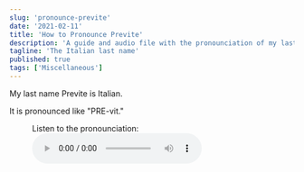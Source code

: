 ```yaml
---
slug: 'pronounce-previte'
date: '2021-02-11'
title: 'How to Pronounce Previte'
description: 'A guide and audio file with the pronounciation of my last name Previte.'
tagline: 'The Italian last name'
published: true
tags: ['Miscellaneous']
---
```


My last name Previte is Italian.

It is pronounced like "PRE-vit."

<figure>
    <figcaption>Listen to the pronounciation:</figcaption>
    <audio
        controls
        src="/assets/previte-pronounciation.mp3">
            Your browser does not support the
            <code>audio</code> element.
    </audio>
</figure>
